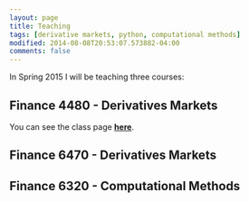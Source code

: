 ```yaml
---
layout: page
title: Teaching
tags: [derivative markets, python, computational methods]
modified: 2014-08-08T20:53:07.573882-04:00
comments: false 
---
```


In Spring 2015 I will be teaching three courses:


## Finance 4480 - Derivatives Markets

You can see the class page **[here](/teaching/FIN4480)**.

## Finance 6470 - Derivatives Markets


## Finance 6320 - Computational Methods




